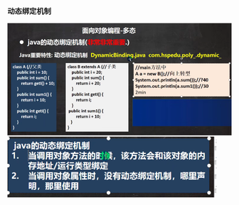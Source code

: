 
### 动态绑定机制
![输入图片说明](/imgs/2024-07-13/0meerbJpcO8UwIR8.png)
![输入图片说明](/imgs/2024-07-13/vJ4rwysRKg3dx1fu.png)
<!--stackedit_data:
eyJoaXN0b3J5IjpbLTkzOTkxNTY2NV19
-->